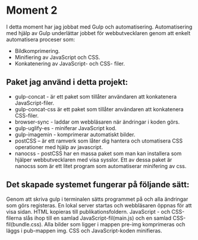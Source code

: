 # Moment 2
I detta moment har jag jobbat med Gulp och automatisering. 
Automatisering med hjälp av Gulp underlättar jobbet för webbutvecklaren genom att enkelt automatisera proceser som:

* Bildkomprimering.
* Minifiering av JavaScript och CSS.
* Konkatenering av JavaScript- och CSS- filer.

## Paket jag använd i detta projekt:
* gulp-concat - är ett paket som tillåter användaren att konkatenera JavaScript-filer.
* gulp-concat-css är ett paket som tillåter användaren att konkatenera CSS-filer.
* browser-sync - laddar om webbläsaren när ändringar i koden görs. 
* gulp-uglify-es - miniferar JavaScript kod.
* gulp-imagemin - komprimerar automatiskt bilder. 
* postCSS – är ett ramverk som låter dig hantera och utomatisera CSS operationer med hjälp av javascript. 
* nanocss - postCSS har en massa paket som man kan installera som hjälper webbutvecklaren med visa sysslor. 
Ett av dessa paket är nanocss som är ett litet program som automatiserar minifering av css.

## Det skapade systemet fungerar på följande sätt:

Genom att skriva gulp i terminalen sätts programmet på och alla ändringar som görs registeras. 
En lokal server startas och webbläsaren öppnas för att visa sidan.
HTML kopieras till publikationsfoldern.
JavaScript - och CSS-filerna slås ihop till en samlad JavaScript-fil(main.js) och en samlad CSS-fil(bundle.css).
Alla bilder som ligger i mappen pre-img komprimeras och läggs i pub-mappen img.
CSS och JavaScript-koden minifieras. 